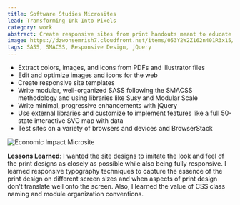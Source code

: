 ```yaml
---
title: Software Studies Microsites
lead: Transforming Ink Into Pixels
category: work
abstract: Create responsive sites from print handouts meant to educate policymakers about the value of encryption and software.
image: https://dzwonsemrish7.cloudfront.net/items/053Y2W2Z162n401R3x15/%5Bb1cc2a8f0861d9bb47926d01103af9f4%5D_encryption2.png?v=9ef34461
tags: SASS, SMACSS, Responsive Design, jQuery
---
```


- Extract colors, images, and icons from PDFs and illustrator files
- Edit and optimize images and icons for the web
- Create responsive site templates
- Write modular, well-organized SASS following the SMACSS methodology and using libraries like Susy and Modular Scale
- Write minimal, progressive enhancements with jQuery
- Use external libraries and customize to implement features like a full 50-state interactive SVG map with data
- Test sites on a variety of browsers and devices and BrowserStack

![Economic Impact Microsite](https://d3sezit9y3vl9o.cloudfront.net/thepg/screens/eueiu_screen3.gif)

**Lessons Learned**: I wanted the site designs to imitate the look and feel of the print designs as closely as possible while also being fully responsive. I learned responsive typography techniques to capture the essence of the print design on different screen sizes and when aspects of print design don't translate well onto the screen. Also, I learned the value of CSS class naming and module organization conventions.
